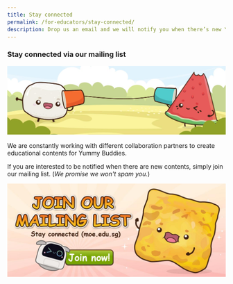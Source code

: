 ```yaml
---
title: Stay connected
permalink: /for-educators/stay-connected/
description: Drop us an email and we will notify you when there’s new Yummy contents!
---
```

### Stay connected via our mailing list

![stay connected](/images/Website/educator_stay_connected.jpg)

We are constantly working with different collaboration partners to create educational contents for Yummy Buddies. 

If you are interested to be notified when there are new contents, simply join our mailing list. (*We promise we won't spam you.*)

<a href="https://go.gov.sg/yummybuddies-edm"><img alt="" src="/images/Website/cta_mailing_list.jpg"></a>
